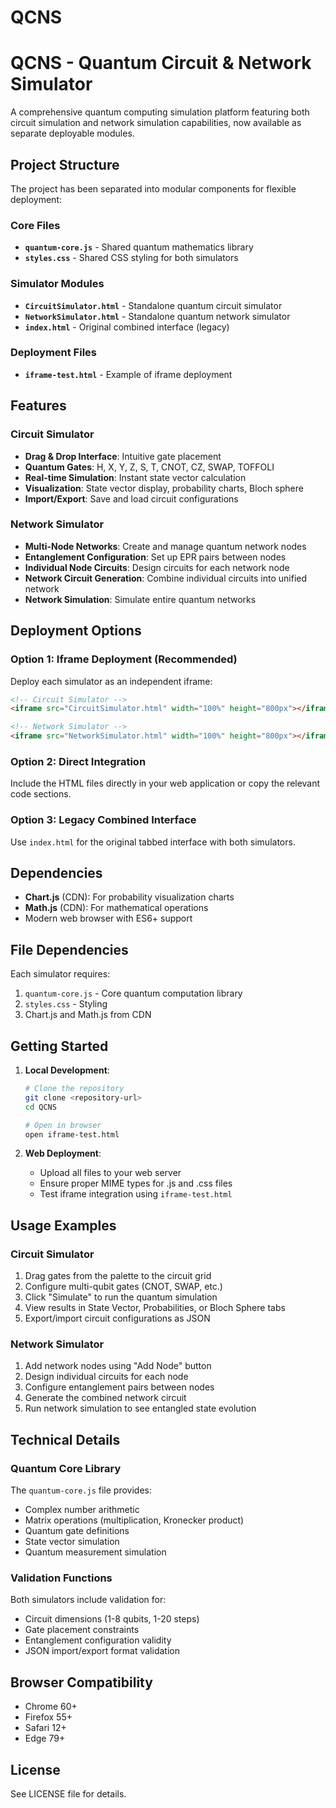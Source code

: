 # QCNS
# QCNS - Quantum Circuit & Network Simulator

A comprehensive quantum computing simulation platform featuring both circuit simulation and network simulation capabilities, now available as separate deployable modules.

## Project Structure

The project has been separated into modular components for flexible deployment:

### Core Files
- **`quantum-core.js`** - Shared quantum mathematics library
- **`styles.css`** - Shared CSS styling for both simulators

### Simulator Modules
- **`CircuitSimulator.html`** - Standalone quantum circuit simulator
- **`NetworkSimulator.html`** - Standalone quantum network simulator
- **`index.html`** - Original combined interface (legacy)

### Deployment Files
- **`iframe-test.html`** - Example of iframe deployment

## Features

### Circuit Simulator
- **Drag & Drop Interface**: Intuitive gate placement
- **Quantum Gates**: H, X, Y, Z, S, T, CNOT, CZ, SWAP, TOFFOLI
- **Real-time Simulation**: Instant state vector calculation
- **Visualization**: State vector display, probability charts, Bloch sphere
- **Import/Export**: Save and load circuit configurations

### Network Simulator
- **Multi-Node Networks**: Create and manage quantum network nodes
- **Entanglement Configuration**: Set up EPR pairs between nodes
- **Individual Node Circuits**: Design circuits for each network node
- **Network Circuit Generation**: Combine individual circuits into unified network
- **Network Simulation**: Simulate entire quantum networks

## Deployment Options

### Option 1: Iframe Deployment (Recommended)
Deploy each simulator as an independent iframe:

```html
<!-- Circuit Simulator -->
<iframe src="CircuitSimulator.html" width="100%" height="800px"></iframe>

<!-- Network Simulator -->
<iframe src="NetworkSimulator.html" width="100%" height="800px"></iframe>
```

### Option 2: Direct Integration
Include the HTML files directly in your web application or copy the relevant code sections.

### Option 3: Legacy Combined Interface
Use `index.html` for the original tabbed interface with both simulators.

## Dependencies

- **Chart.js** (CDN): For probability visualization charts
- **Math.js** (CDN): For mathematical operations
- Modern web browser with ES6+ support

## File Dependencies

Each simulator requires:
1. `quantum-core.js` - Core quantum computation library
2. `styles.css` - Styling
3. Chart.js and Math.js from CDN

## Getting Started

1. **Local Development**:
   ```bash
   # Clone the repository
   git clone <repository-url>
   cd QCNS
   
   # Open in browser
   open iframe-test.html
   ```

2. **Web Deployment**:
   - Upload all files to your web server
   - Ensure proper MIME types for .js and .css files
   - Test iframe integration using `iframe-test.html`

## Usage Examples

### Circuit Simulator
1. Drag gates from the palette to the circuit grid
2. Configure multi-qubit gates (CNOT, SWAP, etc.)
3. Click "Simulate" to run the quantum simulation
4. View results in State Vector, Probabilities, or Bloch Sphere tabs
5. Export/import circuit configurations as JSON

### Network Simulator
1. Add network nodes using "Add Node" button
2. Design individual circuits for each node
3. Configure entanglement pairs between nodes
4. Generate the combined network circuit
5. Run network simulation to see entangled state evolution

## Technical Details

### Quantum Core Library
The `quantum-core.js` file provides:
- Complex number arithmetic
- Matrix operations (multiplication, Kronecker product)
- Quantum gate definitions
- State vector simulation
- Quantum measurement simulation

### Validation Functions
Both simulators include validation for:
- Circuit dimensions (1-8 qubits, 1-20 steps)
- Gate placement constraints
- Entanglement configuration validity
- JSON import/export format validation

## Browser Compatibility

- Chrome 60+
- Firefox 55+
- Safari 12+
- Edge 79+

## License

See LICENSE file for details.
